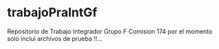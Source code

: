 # trabajoPraIntGf
Repositorio de Trabajo Integrador Grupo F Comision 174
por el momento solo inclui archivos de prueba !!...
